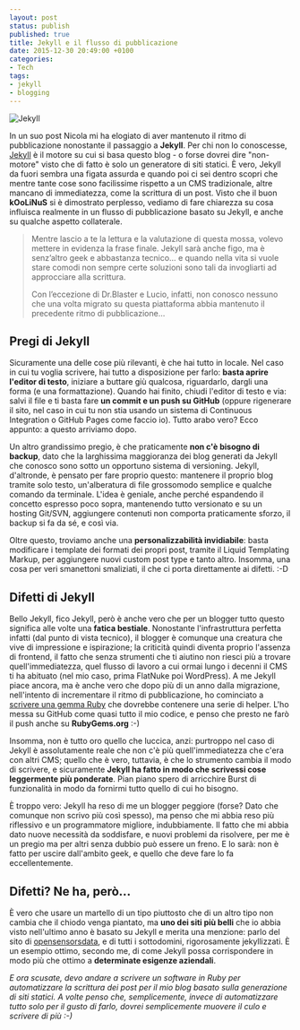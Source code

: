 ```yaml
---
layout: post
status: publish
published: true
title: Jekyll e il flusso di pubblicazione
date: 2015-12-30 20:49:00 +0100
categories:
- Tech
tags:
- jekyll
- blogging
---
```


![Jekyll](http://i68.tinypic.com/2qbhnya.png)

In un suo post Nicola mi ha elogiato di aver mantenuto il ritmo di pubblicazione nonostante il passaggio a **Jekyll**. Per chi non lo conoscesse, [Jekyll](https://jekyllrb.com/) è il motore su cui si basa questo blog - o forse dovrei dire "non-motore" visto che di fatto è solo un generatore di siti statici. È vero, Jekyll da fuori sembra una figata assurda e quando poi ci sei dentro scopri che mentre tante cose sono facilissime rispetto a un CMS tradizionale, altre mancano di immediatezza, come la scrittura di un post. Visto che il buon **kOoLiNuS** si è dimostrato perplesso, vediamo di fare chiarezza su cosa influisca realmente in un flusso di pubblicazione basato su Jekyll, e anche su qualche aspetto collaterale.

> Mentre lascio a te la lettura e la valutazione di questa mossa, volevo mettere in evidenza la frase finale. Jekyll sarà anche figo, ma è senz’altro geek e abbastanza tecnico… e quando nella vita si vuole stare comodi non sempre certe soluzioni sono tali da invogliarti ad approcciare alla scrittura.
>
> Con l’eccezione di Dr.Blaster e Lucio, infatti, non conosco nessuno che una volta migrato su questa piattaforma abbia mantenuto il precedente ritmo di pubblicazione…

## Pregi di Jekyll
Sicuramente una delle cose più rilevanti, è che hai tutto in locale. Nel caso in cui tu voglia scrivere, hai tutto a disposizione per farlo: **basta aprire l'editor di testo**, iniziare a buttare giù qualcosa, riguardarlo, dargli una forma (e una formattazione). Quando hai finito, chiudi l'editor di testo e via: salvi il file e ti basta fare **un commit e un push su GitHub** (oppure rigenerare il sito, nel caso in cui tu non stia usando un sistema di Continuous Integration o GitHub Pages come faccio io). Tutto arabo vero? Ecco appunto: a questo arriviamo dopo.

Un altro grandissimo pregio, è che praticamente **non c'è bisogno di backup**, dato che la larghissima maggioranza dei blog generati da Jekyll che conosco sono sotto un opportuno sistema di versioning. Jekyll, d'altronde, è pensato per fare proprio questo: mantenere il proprio blog tramite solo testo, un'alberatura di file grossomodo semplice e qualche comando da terminale. L'idea è geniale, anche perché espandendo il concetto espresso poco sopra, mantenendo tutto versionato e su un hosting Git/SVN, aggiungere contenuti non comporta praticamente sforzo, il backup si fa da sé, e così via.

Oltre questo, troviamo anche una **personalizzabilità invidiabile**: basta modificare i template dei formati dei propri post, tramite il Liquid Templating Markup, per aggiungere nuovi custom post type e tanto altro. Insomma, una cosa per veri smanettoni smaliziati, il che ci porta direttamente ai difetti. :-D

## Difetti di Jekyll
Bello Jekyll, fico Jekyll, però è anche vero che per un blogger tutto questo significa alle volte una **fatica bestiale**. Nonostante l'infrastruttura perfetta infatti (dal punto di vista tecnico), il blogger è comunque una creatura che vive di impressione e ispirazione; la criticità quindi diventa proprio l'assenza di frontend, il fatto che senza strumenti che ti aiutino non riesci più a trovare quell'immediatezza, quel flusso di lavoro a cui ormai lungo i decenni il CMS ti ha abituato (nel mio caso, prima FlatNuke poi WordPress). A me Jekyll piace ancora, ma è anche vero che dopo più di un anno dalla migrazione, nell'intento di incrementare il ritmo di pubblicazione, ho cominciato a [scrivere una gemma Ruby](https://github.com/dottorblaster/burst) che dovrebbe contenere una serie di helper. L'ho messa su GitHub come quasi tutto il mio codice, e penso che presto ne farò il push anche su **RubyGems.org** :-)

Insomma, non è tutto oro quello che luccica, anzi: purtroppo nel caso di Jekyll è assolutamente reale che non c'è più quell'immediatezza che c'era con altri CMS; quello che è vero, tuttavia, è che lo strumento cambia il modo di scrivere, e sicuramente **Jekyll ha fatto in modo che scrivessi cose leggermente più ponderate**. Pian piano spero di arricchire Burst di funzionalità in modo da fornirmi tutto quello di cui ho bisogno.

È troppo vero: Jekyll ha reso di me un blogger peggiore (forse? Dato che comunque non scrivo più così spesso), ma penso che mi abbia reso più riflessivo e un programmatore migliore, indubbiamente. Il fatto che mi abbia dato nuove necessità da soddisfare, e nuovi problemi da risolvere, per me è un pregio ma per altri senza dubbio può essere un freno. E lo sarà: non è fatto per uscire dall'ambito geek, e quello che deve fare lo fa eccellentemente.

## Difetti? Ne ha, però...
È vero che usare un martello di un tipo piuttosto che di un altro tipo non cambia che il chiodo venga piantato, ma **uno dei siti più belli** che io abbia visto nell'ultimo anno è basato su Jekyll e merita una menzione: parlo del sito di [opensensorsdata](http://www.opensensorsdata.it/), e di tutti i sottodomini, rigorosamente jekyllizzati. È un esempio ottimo, secondo me, di come Jekyll possa corrispondere in modo più che ottimo a **determinate esigenze aziendali**.

_E ora scusate, devo andare a scrivere un software in Ruby per automatizzare la scrittura dei post per il mio blog basato sulla generazione di siti statici. A volte penso che, semplicemente, invece di automatizzare tutto solo per il gusto di farlo, dovrei semplicemente muovere il culo e scrivere di più :-)_
